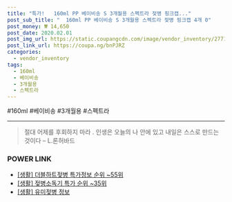 ```yaml
--- 
title: "특가!   160ml PP 베이비송 S 3개월용 스펙트라 젖병 핑크캡..." 
post_sub_title: "  160ml PP 베이비송 S 3개월용 스펙트라 젖병 핑크캡 4개 0" 
post_money: ₩ 14,650 
post_date: 2020.02.01 
post_img_url: https://static.coupangcdn.com/image/vendor_inventory/2771/116ddc310619be912a93b9d859e887ecaef3e8f77a2be5a2299e5be5db54.jpg 
post_link_url: https://coupa.ng/bnPJRZ 
categories: 
  - vendor_inventory 
tags: 
  - 160ml 
  - 베이비송 
  - 3개월용 
  - 스펙트라 
--- 
```

  #160ml #베이비송 #3개월용 #스펙트라 
<hr> 

> 절대 어제를 후회하지 마라 . 인생은 오늘의 나 안에 있고 내일은 스스로 만드는 것이다 – L.론허바드 


### POWER LINK

* <a href="https://blog.naver.com/sakai111/221777259568" target="_blank"> [생활] 더블하트젖병 특가정보 순위 ~55위</a>
* <a href="https://blog.naver.com/sakai111/221792052852" target="_blank"> [생활] 젖병소독기 특가 순위 ~35위</a>
* <a href="https://blog.naver.com/fasyy4321/221759496934" target="_blank"> [생활] 유미젖병 정보 </a>
